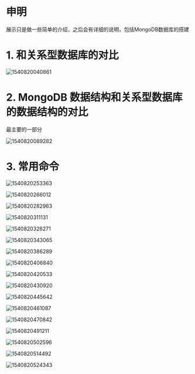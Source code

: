 # 申明

展示只是做一些简单的介绍，之后会有详细的说明，包括MongoDB数据库的搭建

# 1. 和关系型数据库的对比

![1540820040861](E:\文档\study-note\nosql\assets\1540820040861.png)

# 2. MongoDB 数据结构和关系型数据库的数据结构的对比

最主要的一部分

![1540820089282](E:\文档\study-note\nosql\assets\1540820089282.png)

# 3. 常用命令

![1540820253363](E:\文档\study-note\nosql\assets\1540820253363.png)

![1540820266012](E:\文档\study-note\nosql\assets\1540820266012.png)

![1540820282963](E:\文档\study-note\nosql\assets\1540820282963.png)

![1540820311131](E:\文档\study-note\nosql\assets\1540820311131.png)

![1540820326271](E:\文档\study-note\nosql\assets\1540820326271.png)

![1540820343065](E:\文档\study-note\nosql\assets\1540820343065.png)

![1540820386289](E:\文档\study-note\nosql\assets\1540820386289.png)

![1540820406840](E:\文档\study-note\nosql\assets\1540820406840.png)

![1540820420533](E:\文档\study-note\nosql\assets\1540820420533.png)

![1540820430920](E:\文档\study-note\nosql\assets\1540820430920.png)

![1540820445642](E:\文档\study-note\nosql\assets\1540820445642.png)

![1540820461087](E:\文档\study-note\nosql\assets\1540820461087.png)

![1540820470842](E:\文档\study-note\nosql\assets\1540820470842.png)

![1540820491211](E:\文档\study-note\nosql\assets\1540820491211.png)

![1540820502596](E:\文档\study-note\nosql\assets\1540820502596.png)

![1540820514492](E:\文档\study-note\nosql\assets\1540820514492.png)

![1540820524343](E:\文档\study-note\nosql\assets\1540820524343.png)

